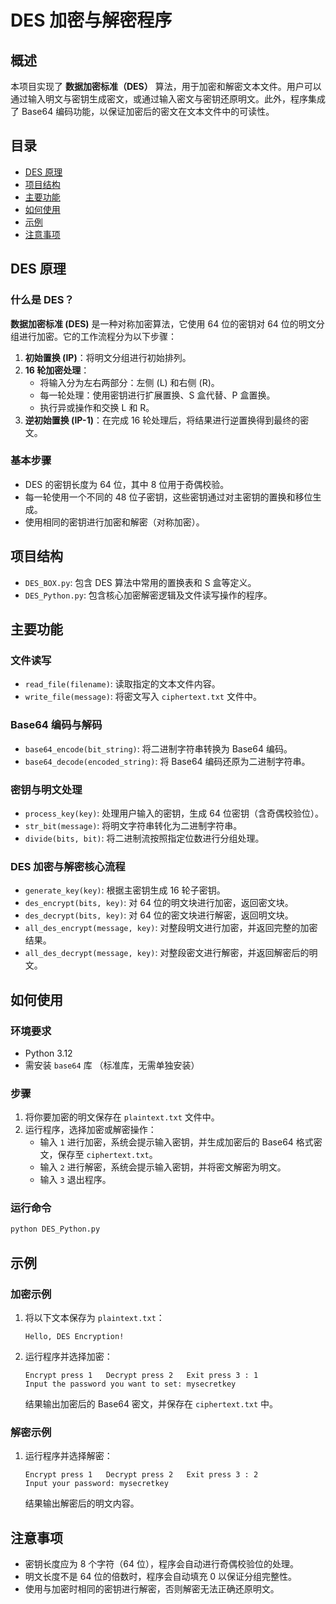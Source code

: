 # DES 加密与解密程序

## 概述
本项目实现了 **数据加密标准（DES）** 算法，用于加密和解密文本文件。用户可以通过输入明文与密钥生成密文，或通过输入密文与密钥还原明文。此外，程序集成了 Base64 编码功能，以保证加密后的密文在文本文件中的可读性。

## 目录
- [DES 原理](#des-原理)
- [项目结构](#项目结构)
- [主要功能](#主要功能)
- [如何使用](#如何使用)
- [示例](#示例)
- [注意事项](#注意事项)

## DES 原理

### 什么是 DES？
**数据加密标准 (DES)** 是一种对称加密算法，它使用 64 位的密钥对 64 位的明文分组进行加密。它的工作流程分为以下步骤：
1. **初始置换 (IP)**：将明文分组进行初始排列。
2. **16 轮加密处理**：
   - 将输入分为左右两部分：左侧 (L) 和右侧 (R)。
   - 每一轮处理：使用密钥进行扩展置换、S 盒代替、P 盒置换。
   - 执行异或操作和交换 L 和 R。
3. **逆初始置换 (IP-1)**：在完成 16 轮处理后，将结果进行逆置换得到最终的密文。

### 基本步骤
- DES 的密钥长度为 64 位，其中 8 位用于奇偶校验。
- 每一轮使用一个不同的 48 位子密钥，这些密钥通过对主密钥的置换和移位生成。
- 使用相同的密钥进行加密和解密（对称加密）。

## 项目结构
- `DES_BOX.py`: 包含 DES 算法中常用的置换表和 S 盒等定义。
- `DES_Python.py`: 包含核心加密解密逻辑及文件读写操作的程序。

## 主要功能

### 文件读写
- `read_file(filename)`: 读取指定的文本文件内容。
- `write_file(message)`: 将密文写入 `ciphertext.txt` 文件中。

### Base64 编码与解码
- `base64_encode(bit_string)`: 将二进制字符串转换为 Base64 编码。
- `base64_decode(encoded_string)`: 将 Base64 编码还原为二进制字符串。

### 密钥与明文处理
- `process_key(key)`: 处理用户输入的密钥，生成 64 位密钥（含奇偶校验位）。
- `str_bit(message)`: 将明文字符串转化为二进制字符串。
- `divide(bits, bit)`: 将二进制流按照指定位数进行分组处理。

### DES 加密与解密核心流程
- `generate_key(key)`: 根据主密钥生成 16 轮子密钥。
- `des_encrypt(bits, key)`: 对 64 位的明文块进行加密，返回密文块。
- `des_decrypt(bits, key)`: 对 64 位的密文块进行解密，返回明文块。
- `all_des_encrypt(message, key)`: 对整段明文进行加密，并返回完整的加密结果。
- `all_des_decrypt(message, key)`: 对整段密文进行解密，并返回解密后的明文。

## 如何使用

### 环境要求
- Python 3.12
- 需安装 `base64` 库 （标准库，无需单独安装）

### 步骤
1. 将你要加密的明文保存在 `plaintext.txt` 文件中。
2. 运行程序，选择加密或解密操作：
   - 输入 `1` 进行加密，系统会提示输入密钥，并生成加密后的 Base64 格式密文，保存至 `ciphertext.txt`。
   - 输入 `2` 进行解密，系统会提示输入密钥，并将密文解密为明文。
   - 输入 `3` 退出程序。

### 运行命令
```bash
python DES_Python.py
```

## 示例

### 加密示例
1. 将以下文本保存为 `plaintext.txt`：
   ```
   Hello, DES Encryption!
   ```
2. 运行程序并选择加密：
   ```
   Encrypt press 1   Decrypt press 2   Exit press 3 : 1
   Input the password you want to set: mysecretkey
   ```
   结果输出加密后的 Base64 密文，并保存在 `ciphertext.txt` 中。

### 解密示例
1. 运行程序并选择解密：
   ```
   Encrypt press 1   Decrypt press 2   Exit press 3 : 2
   Input your password: mysecretkey
   ```
   结果输出解密后的明文内容。

## 注意事项
- 密钥长度应为 8 个字符（64 位），程序会自动进行奇偶校验位的处理。
- 明文长度不是 64 位的倍数时，程序会自动填充 0 以保证分组完整性。
- 使用与加密时相同的密钥进行解密，否则解密无法正确还原明文。
```


